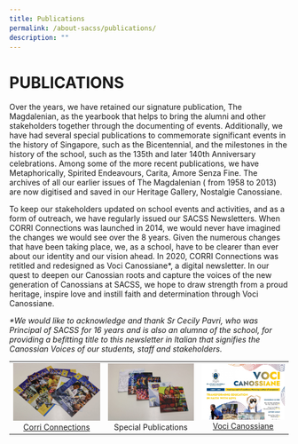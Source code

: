 ```yaml
---
title: Publications
permalink: /about-sacss/publications/
description: ""
---
```

# PUBLICATIONS
Over the years, we have retained our signature publication, The Magdalenian, as the yearbook that helps to bring the alumni and other stakeholders together through the documenting of events. Additionally, we have had several special publications to commemorate significant events in the history of Singapore, such as the Bicentennial, and the milestones in the history of the school, such as the 135th and later 140th Anniversary celebrations. Among some of the more recent publications, we have Metaphorically, Spirited Endeavours, Carita, Amore Senza Fine. The archives of all our earlier issues of The Magdalenian ( from 1958 to 2013) are now digitised and saved in our Heritage Gallery, Nostalgie Canossiane.

To keep our stakeholders updated on school events and activities, and as a form of outreach, we have regularly issued our SACSS Newsletters. When CORRI Connections was launched in 2014, we would never have imagined the changes we would see over the 8 years. Given the numerous changes that have been taking place, we, as a school, have to be clearer than ever about our identity and our vision ahead. In 2020, CORRI Connections was retitled and redesigned as Voci Canossiane\*, a digital newsletter. In our quest to deepen our Canossian roots and capture the voices of the new generation of Canossians at SACSS, we hope to draw strength from a proud heritage, inspire love and instill faith and determination through Voci Canossiane.

_\*We would like to acknowledge and thank Sr Cecily Pavri, who was Principal of SACSS for 16 years and is also an alumna of the school, for providing a befitting title to this newsletter in Italian that signifies the Canossian Voices of our students, staff and stakeholders._

|   |   |   |
|:---:|:---:|:---:|
| ![](/images/About%20us/CORRI-Connections-1536x1024.jpg) [Corri Connections](https://stanthonyscanossiansec.moe.edu.sg/publications/corri-connections/ "Corri Connections") |  ![](/images/About%20us/Special-Publications-1536x1024.jpg) Special Publications | ![](/images/About%20us/Voci-Issue-1_Final-High-res-page-001-1-1536x1024.jpg) [Voci Canossiane](https://stanthonyscanossiansec.moe.edu.sg/wp-content/uploads/2021/08/Voci-Issue-1_Final-High-res.pdf "Voci Canossiane") |